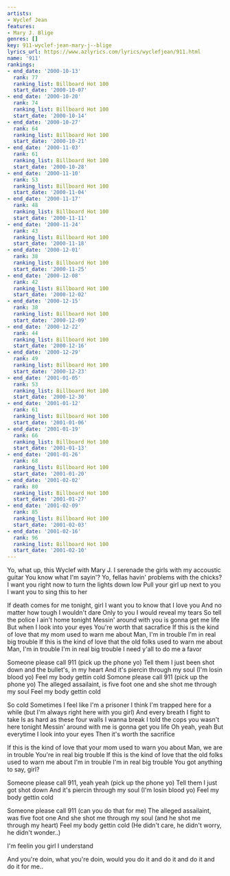 ```yaml
---
artists:
- Wyclef Jean
features:
- Mary J. Blige
genres: []
key: 911-wyclef-jean-mary-j--blige
lyrics_url: https://www.azlyrics.com/lyrics/wyclefjean/911.html
name: '911'
rankings:
- end_date: '2000-10-13'
  rank: 77
  ranking_list: Billboard Hot 100
  start_date: '2000-10-07'
- end_date: '2000-10-20'
  rank: 74
  ranking_list: Billboard Hot 100
  start_date: '2000-10-14'
- end_date: '2000-10-27'
  rank: 64
  ranking_list: Billboard Hot 100
  start_date: '2000-10-21'
- end_date: '2000-11-03'
  rank: 61
  ranking_list: Billboard Hot 100
  start_date: '2000-10-28'
- end_date: '2000-11-10'
  rank: 53
  ranking_list: Billboard Hot 100
  start_date: '2000-11-04'
- end_date: '2000-11-17'
  rank: 48
  ranking_list: Billboard Hot 100
  start_date: '2000-11-11'
- end_date: '2000-11-24'
  rank: 43
  ranking_list: Billboard Hot 100
  start_date: '2000-11-18'
- end_date: '2000-12-01'
  rank: 38
  ranking_list: Billboard Hot 100
  start_date: '2000-11-25'
- end_date: '2000-12-08'
  rank: 42
  ranking_list: Billboard Hot 100
  start_date: '2000-12-02'
- end_date: '2000-12-15'
  rank: 38
  ranking_list: Billboard Hot 100
  start_date: '2000-12-09'
- end_date: '2000-12-22'
  rank: 44
  ranking_list: Billboard Hot 100
  start_date: '2000-12-16'
- end_date: '2000-12-29'
  rank: 49
  ranking_list: Billboard Hot 100
  start_date: '2000-12-23'
- end_date: '2001-01-05'
  rank: 53
  ranking_list: Billboard Hot 100
  start_date: '2000-12-30'
- end_date: '2001-01-12'
  rank: 61
  ranking_list: Billboard Hot 100
  start_date: '2001-01-06'
- end_date: '2001-01-19'
  rank: 66
  ranking_list: Billboard Hot 100
  start_date: '2001-01-13'
- end_date: '2001-01-26'
  rank: 68
  ranking_list: Billboard Hot 100
  start_date: '2001-01-20'
- end_date: '2001-02-02'
  rank: 80
  ranking_list: Billboard Hot 100
  start_date: '2001-01-27'
- end_date: '2001-02-09'
  rank: 85
  ranking_list: Billboard Hot 100
  start_date: '2001-02-03'
- end_date: '2001-02-16'
  rank: 96
  ranking_list: Billboard Hot 100
  start_date: '2001-02-10'
---
```



Yo, what up, this Wyclef with Mary J.
I serenade the girls with my accoustic guitar
You know what I'm sayin'?
Yo, fellas havin' problems with the chicks?
I want you right now to turn the lights down low
Pull your girl up next to you
I want you to sing this to her

If death comes for me tonight, girl
I want you to know that I love you
And no matter how tough I wouldn't dare
Only to you I would reveal my tears
So tell the police I ain't home tonight
Messin' around with you is gonna get me life
But when I look into your eyes
You're worth that sacrafice
If this is the kind of love that my mom used to warn me about
Man, I'm in trouble
I'm in real big trouble
If this is the kind of love that the old folks used to warn me about
Man, I'm in trouble
I'm in real big trouble
I need y'all to do me a favor

Someone please call 911 (pick up the phone yo)
Tell them I just been shot down
and the bullet's, in my heart
And it's piercin through my soul (I'm losin blood yo)
Feel my body gettin cold
Somone please call 911 (pick up the phone yo)
The alleged assailaint, is five foot one
and she shot me through my soul
Feel my body gettin cold


So cold
Sometimes I feel like I'm a prisoner
I think I'm trapped here for a while
(but I'm always right here with you girl)
And every breath I fight to take
Is as hard as these four walls I wanna break
I told the cops you wasn't here tonight
Messin' around with me is gonna get you life
Oh yeah, yeah
But everytime I look into your eyes
Then it's worth the sacrifice


If this is the kind of love that your mom used to warn you about
Man, we are in trouble 
You're in real big trouble 
If this is the kind of love that the old folks used to warn me about 
I'm in trouble 
I'm in real big trouble
You got anything to say, girl?


Someone please call 911, yeah yeah (pick up the phone yo)
Tell them I just got shot down
And it's piercin through my soul (I'm losin blood yo)
Feel my body gettin cold


Someone please call 911 (can you do that for me)
The alleged assailaint, was five foot one
And she shot me through my soul (and he shot me through my heart)
Feel my body gettin cold
(He didn't care, he didn't worry, he didn't wonder..)


I'm feelin you girl
I understand


And you're doin, what you're doin, would you do it
and do it and do it and do it for me..



